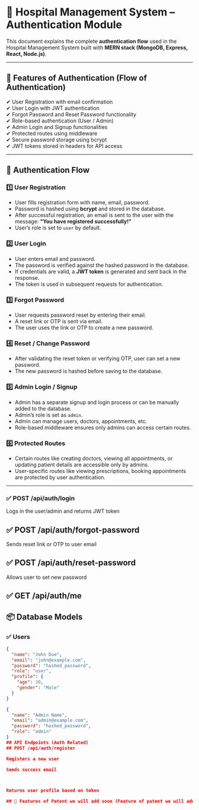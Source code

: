 # 🏥 Hospital Management System – Authentication Module

This document explains the complete **authentication flow** used in the Hospital Management System built with **MERN stack (MongoDB, Express, React, Node.js)**.

---

## 📌 Features of Authentication (Flow of Authentication)

✔ User Registration with email confirmation  
✔ User Login with JWT authentication  
✔ Forgot Password and Reset Password functionality  
✔ Role-based authentication (User / Admin)  
✔ Admin Login and Signup functionalities  
✔ Protected routes using middleware  
✔ Secure password storage using bcrypt  
✔ JWT tokens stored in headers for API access

---

## 🔑 Authentication Flow

### 1️⃣ **User Registration**
- User fills registration form with name, email, password.
- Password is hashed using **bcrypt** and stored in the database.
- After successful registration, an email is sent to the user with the message:
  **"You have registered successfully!"**
- User’s role is set to `user` by default.

### 2️⃣ **User Login**
- User enters email and password.
- The password is verified against the hashed password in the database.
- If credentials are valid, a **JWT token** is generated and sent back in the response.
- The token is used in subsequent requests for authentication.

### 3️⃣ **Forgot Password**
- User requests password reset by entering their email.
- A reset link or OTP is sent via email.
- The user uses the link or OTP to create a new password.

### 4️⃣ **Reset / Change Password**
- After validating the reset token or verifying OTP, user can set a new password.
- The new password is hashed before saving to the database.

### 5️⃣ **Admin Login / Signup**
- Admin has a separate signup and login process or can be manually added to the database.
- Admin’s role is set as `admin`.
- Admin can manage users, doctors, appointments, etc.
- Role-based middleware ensures only admins can access certain routes.

### 6️⃣ **Protected Routes**
- Certain routes like creating doctors, viewing all appointments, or updating patient details are accessible only by admins.
- User-specific routes like viewing prescriptions, booking appointments are protected by user authentication.

---
### ✅ POST /api/auth/login

Logs in the user/admin and returns JWT token

## ✅ POST /api/auth/forgot-password

Sends reset link or OTP to user email

## ✅ POST /api/auth/reset-password

Allows user to set new password

## ✅ GET /api/auth/me

## 📦 Database Models

### ✅ Users
```json
{
  "name": "John Doe",
  "email": "john@example.com",
  "password": "hashed_password",
  "role": "user",
  "profile": {
    "age": 30,
    "gender": "Male"
  }
}

{
  "name": "Admin Name",
  "email": "admin@example.com",
  "password": "hashed_password",
  "role": "admin"
}
## API Endpoints (Auth Related)
## POST /api/auth/register

Registers a new user

Sends success email



Returns user profile based on token

## 📌 Features of Patent we will add soon (Feature of patent we will add soon)
